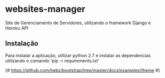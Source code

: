 websites-manager
================

Site de Gerenciamento de Servidores, utilizando o framework Django e Heroku API


Instalação
--------------
Para instalar a aplicação, utilizar python 2.7 e instalar as dependencias utilizando o comando 'pip -r requirements.txt'



{# https://github.com/twbs/bootstrap/tree/master/docs/examples/theme #}